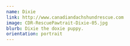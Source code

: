 ```yaml
---
name: Dixie
link: http://www.canadiandachshundrescue.com
image: CDR-RescuePawtrait-Dixie-05.jpg
blurb: Dixie the doxie puppy.
orientation: portrait
---
```

